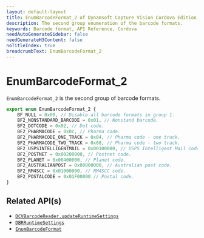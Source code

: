 ```yaml
---
layout: default-layout
title: EnumBarcodeFormat_2 of Dynamsoft Capture Vision Cordova Edition
description: The second group enumeration of the barcode formats.
keywords: Barcode format, API Reference, Cordova
needAutoGenerateSidebar: false
needGenerateH3Content: false
noTitleIndex: true
breadcrumbText: EnumBarcodeFormat_2
---
```


# EnumBarcodeFormat_2

`EnumBarcodeFormat_2` is the second group of barcode formats.

```js
export enum EnumBarcodeFormat_2 {
    BF_NULL = 0x00, // Disable all barcode formats in group 1.
    BF2_NONSTANDARD_BARCODE = 0x01, // Nonstand barcode.
    BF2_DOTCODE = 0x02, // Dot code.
    BF2_PHARMACODE = 0x0c, // Pharma code.
    BF2_PHARMACODE_ONE_TRACK = 0x04, // Pharma code - one track.
    BF2_PHARMACODE_TWO_TRACK = 0x08, // Pharma code - two track.
    BF2_USPSINTELLIGENTMAIL = 0x00100000, // USPS Intelligent Mail code.
    BF2_POSTNET = 0x00200000, // Postnet code.
    BF2_PLANET = 0x00400000, // Planet code.
    BF2_AUSTRALIANPOST = 0x00800000, // Australian post code.
    BF2_RM4SCC = 0x01000000, // RM4SCC code.
    BF2_POSTALCODE = 0x01F00000 // Postal code.
}
```

## Related API(s)

- [`DCVBarcodeReader.updateRuntimeSettings`](barcode-reader.md#updateruntimesettings)
- [`DBRRuntimeSettings`](interface-dbr-runtime-settings.md)
- [`EnumBarcodeFormat`](enum-barcode-format.md)
